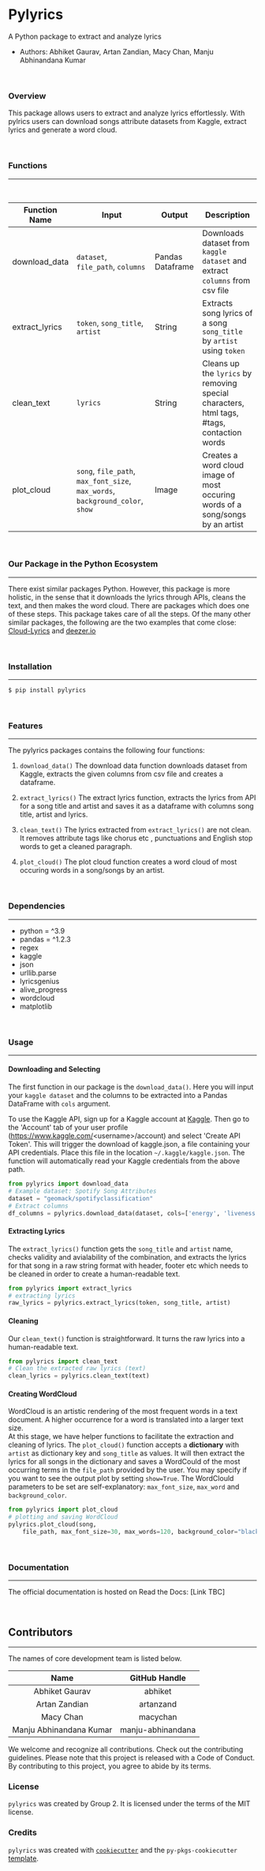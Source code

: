 # Pylyrics  
A Python package to extract and analyze lyrics

-   Authors: Abhiket Gaurav, Artan Zandian, Macy Chan, Manju Abhinandana Kumar

<br>

### Overview
This package allows users to extract and analyze lyrics effortlessly. With pylrics users can download songs attribute datasets from Kaggle, extract lyrics and generate a word cloud. 

<br>

### Functions
---
<br>

| Function Name | Input | Output | Description |
|-----------|------------|---------------|------------------|
| download_data | `dataset`, `file_path`, `columns` | Pandas Dataframe | Downloads dataset from `kaggle dataset` and extract `columns` from csv file |
| extract_lyrics | `token`, `song_title`, `artist` | String | Extracts song lyrics of a song `song_title` by `artist` using `token` |
| clean_text | `lyrics` | String |  Cleans up the `lyrics` by removing special characters, html tags, #tags, contaction words |
| plot_cloud | `song`, `file_path`, `max_font_size`, `max_words`, `background_color`, `show` | Image | Creates a word cloud image of most occuring words of a song/songs by an artist |

<br>

### Our Package in the Python Ecosystem
---
There exist similar packages Python. However, this package is more holistic, in the sense that it downloads the lyrics through APIs, cleans the text, and then makes the word cloud. There are packages which does one of these steps. This package takes care of all the steps. Of the many other similar packages, the following are the two examples that come close: [Cloud-Lyrics](https://github.com/lorenza12/Cloud-Lyrics) and [deezer.io](https://deezer.io/a-new-way-to-look-at-an-artist-from-lyrics-to-wordclouds-christmas-special-56a854cb4e77#.op1gx82h4)

<br>

### Installation
---
```bash
$ pip install pylyrics
```
<br>

### Features
---
The pylyrics packages contains the following four functions:

1. `download_data()` The download data function downloads dataset from Kaggle, extracts the given columns from csv file and creates a dataframe.

2. `extract_lyrics()` The extract lyrics function, extracts the lyrics from API for a song title and artist and saves it as a dataframe with columns song title, artist and lyrics.

3. `clean_text()` The lyrics extracted from `extract_lyrics()` are not clean. It removes attribute tags like chorus etc , punctuations and English stop words to get a cleaned paragraph. 

4. `plot_cloud()` The plot cloud function creates a word cloud of most occuring words in a song/songs by an artist.

<br>

### Dependencies
---
- python = ^3.9
- pandas = ^1.2.3
- regex
- kaggle
- json
- urllib.parse
- lyricsgenius
- alive_progress
- wordcloud
- matplotlib  
<br>

### Usage
---
#### Downloading and Selecting
The first function in our package is the `download_data()`. Here you will input your `kaggle dataset` and the columns to be extracted into a Pandas DataFrame with `cols` argument. 

To use the Kaggle API, sign up for a Kaggle account at [Kaggle](https:/www.kaggle.com). Then go to the 'Account' tab of your user profile (https://www.kaggle.com/<username\>/account) and select 'Create API Token'. This will trigger the download of kaggle.json, a file containing your API credentials. Place this file in the location `~/.kaggle/kaggle.json`. The function will automatically read your Kaggle credentials from the above path.
  
```python 
from pylyrics import download_data
# Example dataset: Spotify Song Attributes  
dataset = "geomack/spotifyclassification"
# Extract columns 
df_columns = pylyrics.download_data(dataset, cols=['energy', 'liveness'])
```
#### Extracting Lyrics
The `extract_lyrics()` function gets the `song_title` and `artist` name, checks validity and avialability of the combination, and extracts the lyrics for that song in a raw string format with header, footer etc which needs to be cleaned in order to create a human-readable text.  
```python 
from pylyrics import extract_lyrics
# extracting lyrics 
raw_lyrics = pylyrics.extract_lyrics(token, song_title, artist)
```
#### Cleaning
Our `clean_text()` function is straightforward. It turns the raw lyrics into a human-readable text.
```python 
from pylyrics import clean_text
# Clean the extracted raw lyrics (text)
clean_lyrics = pylyrics.clean_text(text)
```

#### Creating WordCloud
WordCloud is an artistic rendering of the most frequent words in a text document. A higher occurrence for a word is translated into a larger text size.  
At this stage, we have helper functions to facilitate the extraction and cleaning of lyrics. The `plot_cloud()` function accepts a **dictionary** with `artist` as dictionary key and `song_title` as values. It will then extract the lyrics for all songs in the dictionary and saves a WordCould of the most occurring terms in the `file_path` provided by the user. You may specify if you want to see the output plot by setting `show=True`. The WordClould parameters to be set are self-explanatory: `max_font_size`, `max_word` and `background_color`.
```python 
from pylyrics import plot_cloud
# plotting and saving WordCloud
pylyrics.plot_cloud(song,
    file_path, max_font_size=30, max_words=120, background_color="black", show=False)
```

<br>

### Documentation
---
The official documentation is hosted on Read the Docs: [Link TBC]

<br>

## Contributors
---
The names of core development team is listed below.

|           Name          |   GitHub Handle   |
|:-----------------------:|:-----------------:|
|      Abhiket Gaurav     |      abhiket      |
|      Artan Zandian      |     artanzand     |
|        Macy Chan        |      macychan     |
| Manju Abhinandana Kumar | manju-abhinandana |

We welcome and recognize all contributions. Check out the contributing guidelines. Please note that this project is released with a Code of Conduct. By contributing to this project, you agree to abide by its terms.

### License

`pylyrics` was created by Group 2. It is licensed under the terms of the MIT license.

### Credits

`pylyrics` was created with [`cookiecutter`](https://cookiecutter.readthedocs.io/en/latest/) and the `py-pkgs-cookiecutter` [template](https://github.com/py-pkgs/py-pkgs-cookiecutter).
